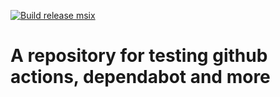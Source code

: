 [![Build release msix](https://github.com/Vijorich/TestWinuiRep/actions/workflows/build_release_msix.yml/badge.svg)](https://github.com/Vijorich/TestWinuiRep/actions/workflows/build_release_msix.yml)
# A repository for testing github actions, dependabot and more
